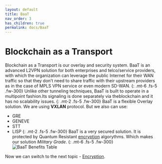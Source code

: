 ```yaml
---
layout: default
title: BaaT
nav_order: 3
has_children: true
permalink: docs/BaaT
---
```

# Blockchain as a Transport

Blockchain as a Transport is our overlay and security system. BaaT is an advanced L2VPN solution for both enterprises and telco/service providers, with which the organization can leverage the public Internet for their WAN traffic so that they don’t need to share traffic with their upstream providers as in the case of MPLS VPN service or even modern SD-WAN.
{: .mt-6 .fs-5 .fw-300} 
Unlike  other  tunneling  techniques,  BaaT  is  built  to  operate  in  a  multipoint  fashion.Its signaling is done separately via theblockchain and it has no scalability issues.
{: .mt-2 .fs-5 .fw-300} 
BaaT is a flexible Overlay solution. We are using **VXLAN** protocol. But we also can use:
- GRE 
- GENEVE
- STT
- LISP
{: .mt-2 .fs-5 .fw-300} 
BaaT is a very secured solution. It is protected by Quantum Resistant [encryption](https://bd-wan.github.io//docs/BaaT/Encryption/) algorythms. Which makes our solution *Military Grade*.
{: .mt-6 .fs-5 .fw-300} 
![BaaT Benefits Table](https://user-images.githubusercontent.com/107935539/178148269-9c57d873-6cbc-4471-be5d-89281669d967.png)


 Now we can switch to the next topic - [Encryption](https://bd-wan.github.io//docs/BaaT/Encryption/).